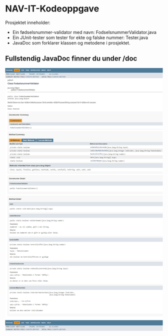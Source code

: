 # NAV-IT-Kodeoppgave
Prosjektet inneholder:
* Ein fødselsnummer-validator med navn: FodselsnummerValidator.java
* Ein JUnit-tester som tester for ekte og falske nummer: Tester.java
* JavaDoc som forklarer klassen og metodene i prosjektet.

## Fullstendig JavaDoc finner du under /doc 
![JavaDoc as PNG](JavaDocAsPNG.png)
